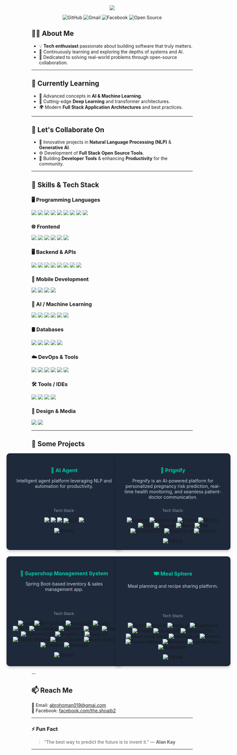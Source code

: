 <!-- HEADER: Typing Intro -->
<p align="center">
  <img src="https://readme-typing-svg.herokuapp.com?font=Fira+Code&size=24&duration=3000&pause=1000&color=00C9A7&center=true&vCenter=true&width=435&lines=Hi+%F0%9F%91%8B%2C+I'm+Shoaib;AI+%2F+ML+%2F+Full+Stack+Developer;Open+Source+Contributor"/>
</p>

<!-- SOCIAL LINKS -->
<p align="center">
  <a href="https://github.com/the-shoaib2" target="_blank" style="text-decoration:none;">
    <img src="https://img.shields.io/badge/GitHub-the--shoaib2-2f363d?style=for-the-badge&logo=github&logoColor=white" alt="GitHub">
  </a>
  
  <a href="mailto:abrohoman019@gmai.com" target="_blank" style="text-decoration:none;">
    <img src="https://img.shields.io/badge/Gmail-abrohoman019%40gmail.com-4a90e2?style=for-the-badge&logo=gmail&logoColor=white" alt="Gmail">
  </a>
  <a href="https://www.facebook.com/the.shoaib2" target="_blank" style="text-decoration:none;">
    <img src="https://img.shields.io/badge/Facebook-the.shoaib2-1877F2?style=for-the-badge&logo=facebook&logoColor=white" alt="Facebook">
  </a>
  <a href="#" target="_blank" style="text-decoration:none;">
    <img src="https://img.shields.io/badge/Open_Source-Friendly-33CC99?style=for-the-badge&logo=opensourceinitiative&logoColor=white" alt="Open Source">
  </a>
</p>




## 👨‍💻 About Me

- 💡 **Tech enthusiast** passionate about building software that truly matters.  
- 🚀 Continuously learning and exploring the depths of systems and AI.  
- 🎯 Dedicated to solving real-world problems through open-source collaboration.  

---

## 🧠 Currently Learning

- 🤖 Advanced concepts in **AI & Machine Learning**.  
- 🧬 Cutting-edge **Deep Learning** and transformer architectures.  
- 🌍 Modern **Full Stack Application Architectures** and best practices.  

---

## 🤝 Let's Collaborate On

- 💬 Innovative projects in **Natural Language Processing (NLP)** & **Generative AI**.  
- ⚙️ Development of **Full Stack Open Source Tools**.  
- 🧩 Building **Developer Tools** & enhancing **Productivity** for the community.  

---


## 🚀 Skills & Tech Stack

### 🖥️ Programming Languages  
<p>
  <img src="https://img.shields.io/badge/C-00599C?style=flat&logo=c&logoColor=white"/>
  <img src="https://img.shields.io/badge/C%2B%2B-00599C?style=flat&logo=c%2B%2B&logoColor=white"/>
  <img src="https://img.shields.io/badge/Python-3776AB?style=flat&logo=python&logoColor=white"/>
  <img src="https://img.shields.io/badge/Java-007396?style=flat&logo=java&logoColor=white"/>
  <img src="https://img.shields.io/badge/C%23-239120?style=flat&logo=c-sharp&logoColor=white"/>
  <img src="https://img.shields.io/badge/PHP-777BB4?style=flat&logo=php&logoColor=white"/>
  <img src="https://img.shields.io/badge/JavaScript-F7DF1E?style=flat&logo=javascript&logoColor=black"/>
  <img src="https://img.shields.io/badge/TypeScript-3178C6?style=flat&logo=typescript&logoColor=white"/>
  <img src="https://img.shields.io/badge/Dart-0175C2?style=flat&logo=dart&logoColor=white"/>
</p>

### 🌐 Frontend  
<p>
  <img src="https://img.shields.io/badge/HTML5-E34F26?style=flat&logo=html5&logoColor=white"/>
  <img src="https://img.shields.io/badge/CSS3-1572B6?style=flat&logo=css3&logoColor=white"/>
  <img src="https://img.shields.io/badge/React-61DAFB?style=flat&logo=react&logoColor=black"/>
  <img src="https://img.shields.io/badge/Vue.js-4FC08D?style=flat&logo=vue.js&logoColor=white"/>
  <img src="https://img.shields.io/badge/Tailwind_CSS-06B6D4?style=flat&logo=tailwind-css&logoColor=white"/>
  <img src="https://img.shields.io/badge/Bootstrap-7952B3?style=flat&logo=bootstrap&logoColor=white"/>
</p>

### 🖥️ Backend & APIs  
<p>
  <img src="https://img.shields.io/badge/Node.js-339933?style=flat&logo=node.js&logoColor=white"/>
  <img src="https://img.shields.io/badge/Express.js-000000?style=flat&logo=express&logoColor=white"/>
  <img src="https://img.shields.io/badge/Django-092E20?style=flat&logo=django&logoColor=white"/>
  <img src="https://img.shields.io/badge/Flask-000000?style=flat&logo=flask&logoColor=white"/>
  <img src="https://img.shields.io/badge/Laravel-FF2D20?style=flat&logo=laravel&logoColor=white"/>
  <img src="https://img.shields.io/badge/Spring_Boot-6DB33F?style=flat&logo=spring-boot&logoColor=white"/>
  <img src="https://img.shields.io/badge/GraphQL-E10098?style=flat&logo=graphql&logoColor=white"/>
  <img src="https://img.shields.io/badge/Kafka-231F20?style=flat&logo=apache-kafka&logoColor=white"/>
</p>

### 📱 Mobile Development  
<p>
  <img src="https://img.shields.io/badge/Android-3DDC84?style=flat&logo=android&logoColor=white"/>
  <img src="https://img.shields.io/badge/Kotlin-7F52FF?style=flat&logo=kotlin&logoColor=white"/>
  <img src="https://img.shields.io/badge/Flutter-02569B?style=flat&logo=flutter&logoColor=white"/>
  <img src="https://img.shields.io/badge/React_Native-61DAFB?style=flat&logo=react&logoColor=black"/>
</p>

### 🧠 AI / Machine Learning  
<p>
  <img src="https://img.shields.io/badge/TensorFlow-FF6F00?style=flat&logo=tensorflow&logoColor=white"/>
  <img src="https://img.shields.io/badge/PyTorch-EE4C2C?style=flat&logo=pytorch&logoColor=white"/>
  <img src="https://img.shields.io/badge/OpenCV-5C3EE8?style=flat&logo=opencv&logoColor=white"/>
  <img src="https://img.shields.io/badge/Scikit--learn-F7931E?style=flat&logo=scikit-learn&logoColor=white"/>
  <img src="https://img.shields.io/badge/Pandas-150458?style=flat&logo=pandas&logoColor=white"/>
  <img src="https://img.shields.io/badge/Seaborn-3776AB?style=flat"/>
</p>

### 🛢️ Databases  
<p>
  <img src="https://img.shields.io/badge/MySQL-4479A1?style=flat&logo=mysql&logoColor=white"/>
  <img src="https://img.shields.io/badge/PostgreSQL-4169E1?style=flat&logo=postgresql&logoColor=white"/>
  <img src="https://img.shields.io/badge/MongoDB-47A248?style=flat&logo=mongodb&logoColor=white"/>
  <img src="https://img.shields.io/badge/SQLite-003B57?style=flat&logo=sqlite&logoColor=white"/>
  <img src="https://img.shields.io/badge/Redis-DC382D?style=flat&logo=redis&logoColor=white"/>
</p>

### ☁️ DevOps & Tools  
<p>
  <img src="https://img.shields.io/badge/AWS-232F3E?style=flat&logo=amazon-aws&logoColor=white"/>
  <img src="https://img.shields.io/badge/GCP-4285F4?style=flat&logo=google-cloud&logoColor=white"/>
  <img src="https://img.shields.io/badge/Docker-2496ED?style=flat&logo=docker&logoColor=white"/>
  <img src="https://img.shields.io/badge/Linux-FCC624?style=flat&logo=linux&logoColor=black"/>
  <img src="https://img.shields.io/badge/Git-F05032?style=flat&logo=git&logoColor=white"/>
  <img src="https://img.shields.io/badge/Bash-4EAA25?style=flat&logo=gnubash&logoColor=white"/>
</p>

### 🛠️ Tools / IDEs  
<p>
  <img src="https://img.shields.io/badge/VS_Code-007ACC?style=flat&logo=visual-studio-code&logoColor=white"/>
  <img src="https://img.shields.io/badge/Firebase-FFCA28?style=flat&logo=firebase&logoColor=black"/>
  <img src="https://img.shields.io/badge/Postman-FF6C37?style=flat&logo=postman&logoColor=white"/>
  <img src="https://img.shields.io/badge/Electron-47848F?style=flat&logo=electron&logoColor=white"/>
</p>

### 🎨 Design & Media  
<p>
  <img src="https://img.shields.io/badge/Photoshop-31A8FF?style=flat&logo=adobe-photoshop&logoColor=white"/>
  <img src="https://img.shields.io/badge/Filmora-0E1218?style=flat&logo=filmora&logoColor=green"/>
</p>

---


## 📂 Some Projects

<div align="center" style="
  display: grid;
  grid-template-columns: repeat(2, 320px);
  grid-template-rows: auto auto;
  gap: 20px;
  justify-content: center;
">

<!-- AI Agent (1st) -->
<div style="background: #1e293b; border-radius: 10px; padding: 20px; width: 320px; box-shadow: 0 4px 8px rgba(0,0,0,0.2);">
  <h3 style="color: #00C9A7; margin-bottom: 10px;">🤖 AI Agent</h3>
  <p style="color: #cbd5e1; font-size: 14px; min-height: 80px;">
    Intelligent agent platform leveraging NLP and automation for productivity.
  </p>
  <p style="color:#9ca3af; font-size:12px; margin-bottom: 10px;">Tech Stack:</p>
  <p>
    <img src="https://img.shields.io/badge/Python-3776AB?style=flat&logo=python&logoColor=white"/>
    <img src="https://img.shields.io/badge/TensorFlow-FF6F00?style=flat&logo=tensorflow&logoColor=white"/>
    <img src="https://img.shields.io/badge/PyTorch-EE4C2C?style=flat&logo=pytorch&logoColor=white"/>
    <img src="https://img.shields.io/badge/NLP-F05032?style=flat&logo=ibm&logoColor=white" alt="NLP"/>
    <img src="https://img.shields.io/badge/Docker-2496ED?style=flat&logo=docker&logoColor=white"/>
  </p>
  <a href="https://github.com/the-shoaib2/ai-agent" target="_blank" style="text-decoration:none;">
    <img src="https://img.shields.io/badge/View%20Code-GitHub-181717?style=flat-square&logo=github&logoColor=white" alt="GitHub"/>
  </a>
</div>

<!-- Prignify (2nd) -->
<div style="background: #1e293b; border-radius: 10px; padding: 20px; width: 320px; box-shadow: 0 4px 8px rgba(0,0,0,0.2);">
  <h3 style="color: #00C9A7; margin-bottom: 10px;">🚀 Prignify</h3>
  <p style="color: #cbd5e1; font-size: 14px; min-height: 80px;">
   Pregnify is an AI-powered platform for personalized pregnancy risk prediction, real-time health monitoring, and seamless patient-doctor communication.
  </p>
  <p style="color:#9ca3af; font-size:12px; margin-bottom: 10px;">Tech Stack:</p>
  <p>
    <img src="https://img.shields.io/badge/Node.js-339933?style=flat&logo=node.js&logoColor=white" alt="Node.js"/>
    <img src="https://img.shields.io/badge/Express.js-000000?style=flat&logo=express&logoColor=white" alt="Express.js"/>
    <img src="https://img.shields.io/badge/Prisma-2D3748?style=flat&logo=prisma&logoColor=white" alt="Prisma"/>
    <img src="https://img.shields.io/badge/MySQL-4479A1?style=flat&logo=mysql&logoColor=white" alt="MySQL"/>
    <img src="https://img.shields.io/badge/JWT-000000?style=flat&logo=json-web-tokens&logoColor=white" alt="JWT"/>
    <img src="https://img.shields.io/badge/OpenAI-412991?style=flat&logo=openai&logoColor=white" alt="OpenAI"/>
    <img src="https://img.shields.io/badge/React-61DAFB?style=flat&logo=react&logoColor=black" alt="React"/>
    <img src="https://img.shields.io/badge/Vite-646CFF?style=flat&logo=vite&logoColor=white" alt="Vite"/>
    <img src="https://img.shields.io/badge/Tailwind_CSS-06B6D4?style=flat&logo=tailwind-css&logoColor=white" alt="Tailwind CSS"/>
    <img src="https://img.shields.io/badge/ShadCN_UI-111827?style=flat&logo=chakra-ui&logoColor=white" alt="ShadCN UI"/>
    <img src="https://img.shields.io/badge/Chart.js-FF6384?style=flat&logo=chart.js&logoColor=white" alt="Chart.js"/>
  </p>
  <a href="https://github.com/the-shoaib2/Pregnify" target="_blank" style="text-decoration:none;">
    <img src="https://img.shields.io/badge/View%20Code-GitHub-181717?style=flat-square&logo=github&logoColor=white" alt="GitHub"/>
  </a>
</div>

<!-- Supershop Management System (3rd) -->
<div style="background: #1e293b; border-radius: 10px; padding: 20px; width: 320px; box-shadow: 0 4px 8px rgba(0,0,0,0.2);">
  <h3 style="color: #00C9A7; margin-bottom: 10px;">🏬 Supershop Management System</h3>
  <p style="color: #cbd5e1; font-size: 14px; min-height: 80px;">
    Spring Boot-based inventory & sales management app.
  </p>
  <p style="color:#9ca3af; font-size:12px; margin-bottom: 10px;">Tech Stack:</p>
  <p>
    <img src="https://img.shields.io/badge/Java-007396?style=flat&logo=java&logoColor=white" alt="Java"/>
    <img src="https://img.shields.io/badge/Spring_Boot-6DB33F?style=flat&logo=spring-boot&logoColor=white" alt="Spring Boot"/>
    <img src="https://img.shields.io/badge/MongoDB-47A248?style=flat&logo=mongodb&logoColor=white" alt="MongoDB"/>
    <img src="https://img.shields.io/badge/Kafka-231F20?style=flat&logo=apachekafka&logoColor=white" alt="Kafka"/>
    <img src="https://img.shields.io/badge/JWT-000000?style=flat&logo=json-web-tokens&logoColor=white" alt="JWT"/>
    <img src="https://img.shields.io/badge/Cloudinary-4056A1?style=flat&logo=cloudinary&logoColor=white" alt="Cloudinary"/>
    <img src="https://img.shields.io/badge/OpenAPI-6BC62E?style=flat&logo=openapiinitiative&logoColor=white" alt="OpenAPI"/>
    <img src="https://img.shields.io/badge/React-61DAFB?style=flat&logo=react&logoColor=black" alt="React"/>
    <img src="https://img.shields.io/badge/Vite-646CFF?style=flat&logo=vite&logoColor=white" alt="Vite"/>
    <img src="https://img.shields.io/badge/Tailwind_CSS-06B6D4?style=flat&logo=tailwind-css&logoColor=white" alt="Tailwind CSS"/>
    <img src="https://img.shields.io/badge/ShadCN_UI-111827?style=flat&logo=chakra-ui&logoColor=white" alt="ShadCN UI"/>
    <img src="https://img.shields.io/badge/Radix_UI-1A1A1A?style=flat&logo=radix-ui&logoColor=white" alt="Radix UI"/>
    <img src="https://img.shields.io/badge/Framer_Motion-0055FF?style=flat&logo=framer&logoColor=white" alt="Framer Motion"/>
    <img src="https://img.shields.io/badge/React_Router-CA4245?style=flat&logo=react-router&logoColor=white" alt="React Router"/>
    <img src="https://img.shields.io/badge/React_Query-FF4154?style=flat&logo=react-query&logoColor=white" alt="React Query"/>
    <img src="https://img.shields.io/badge/Zustand-1B1F23?style=flat&logo=zustand&logoColor=white" alt="Zustand"/>
    <img src="https://img.shields.io/badge/Recharts-FF6384?style=flat&logo=chart.js&logoColor=white" alt="Recharts"/>
  </p>
  <a href="https://github.com/the-shoaib2/supershop-management-system" target="_blank" style="text-decoration:none;">
    <img src="https://img.shields.io/badge/View%20Code-GitHub-181717?style=flat-square&logo=github&logoColor=white" alt="GitHub"/>
  </a>
</div>

<!-- Meal Sphere (4th) -->
<div style="background: #1e293b; border-radius: 10px; padding: 20px; width: 320px; box-shadow: 0 4px 8px rgba(0,0,0,0.2);">
  <h3 style="color: #00C9A7; margin-bottom: 10px;">🍽️ Meal Sphere</h3>
  <p style="color: #cbd5e1; font-size: 14px; min-height: 80px;">
    Meal planning and recipe sharing platform.
  </p>
  <p style="color:#9ca3af; font-size:12px; margin-bottom: 10px;">Tech Stack:</p>
  <p>
    <img src="https://img.shields.io/badge/React-61DAFB?style=flat&logo=react&logoColor=black" alt="React"/>
    <img src="https://img.shields.io/badge/Next.js-000000?style=flat&logo=next.js&logoColor=white" alt="Next.js"/>
    <img src="https://img.shields.io/badge/Node.js-339933?style=flat&logo=node.js&logoColor=white" alt="Node.js"/>
    <img src="https://img.shields.io/badge/TypeScript-3178C6?style=flat&logo=typescript&logoColor=white" alt="TypeScript"/>
    <img src="https://img.shields.io/badge/Prisma-2D3748?style=flat&logo=prisma&logoColor=white" alt="Prisma"/>
    <img src="https://img.shields.io/badge/MongoDB-47A248?style=flat&logo=mongodb&logoColor=white" alt="MongoDB"/>
    <img src="https://img.shields.io/badge/Tailwind_CSS-06B6D4?style=flat&logo=tailwind-css&logoColor=white" alt="Tailwind CSS"/>
    <img src="https://img.shields.io/badge/React_Hook_Form-EC5990?style=flat&logo=react&logoColor=white" alt="React Hook Form"/>
    <img src="https://img.shields.io/badge/NextAuth.js-333333?style=flat&logo=nextauthdotjs&logoColor=white" alt="NextAuth.js"/>
    <img src="https://img.shields.io/badge/Dotenv-008080?style=flat&logo=dotenv&logoColor=white" alt="Dotenv"/>
    <img src="https://img.shields.io/badge/Framer_Motion-0055FF?style=flat&logo=framer&logoColor=white" alt="Framer Motion"/>
    <img src="https://img.shields.io/badge/Recharts-FF6384?style=flat&logo=chart.js&logoColor=white" alt="Recharts"/>
    <img src="https://img.shields.io/badge/Lucid_React-000000?style=flat&logo=react&logoColor=white" alt="Lucide React"/>
    <img src="https://img.shields.io/badge/NodeMailer-D14836?style=flat&logo=nodemailer&logoColor=white" alt="Nodemailer"/>
  </p>
  <a href="https://github.com/the-shoaib2/meal-sphere" target="_blank" style="text-decoration:none;">
    <img src="https://img.shields.io/badge/View%20Code-GitHub-181717?style=flat-square&logo=github&logoColor=white" alt="GitHub"/>
  </a>
</div>

</div>




--

## 📫 Reach Me  
📧 Email: [abrohoman019@gmai.com](mailto:abrohoman019@gmai.com)  
💬 Facebook: [facebook.com/the.shoaib2](https://www.facebook.com/the.shoaib2)  

---

### ⚡ Fun Fact  
> “The best way to predict the future is to invent it.” — **Alan Kay**

---
